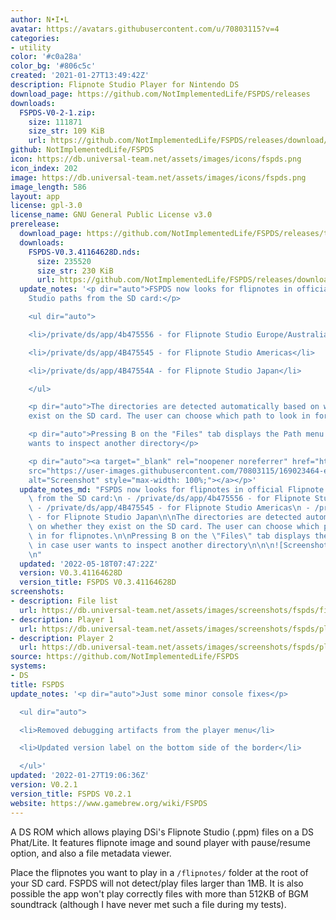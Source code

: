 ```yaml
---
author: N•I•L
avatar: https://avatars.githubusercontent.com/u/70803115?v=4
categories:
- utility
color: '#c0a28a'
color_bg: '#806c5c'
created: '2021-01-27T13:49:42Z'
description: Flipnote Studio Player for Nintendo DS
download_page: https://github.com/NotImplementedLife/FSPDS/releases
downloads:
  FSPDS-V0-2-1.zip:
    size: 111871
    size_str: 109 KiB
    url: https://github.com/NotImplementedLife/FSPDS/releases/download/V0.2.1/FSPDS-V0-2-1.zip
github: NotImplementedLife/FSPDS
icon: https://db.universal-team.net/assets/images/icons/fspds.png
icon_index: 202
image: https://db.universal-team.net/assets/images/icons/fspds.png
image_length: 586
layout: app
license: gpl-3.0
license_name: GNU General Public License v3.0
prerelease:
  download_page: https://github.com/NotImplementedLife/FSPDS/releases/tag/V0.3.41164628D
  downloads:
    FSPDS-V0.3.41164628D.nds:
      size: 235520
      size_str: 230 KiB
      url: https://github.com/NotImplementedLife/FSPDS/releases/download/V0.3.41164628D/FSPDS-V0.3.41164628D.nds
  update_notes: '<p dir="auto">FSPDS now looks for flipnotes in official Flipnote
    Studio paths from the SD card:</p>

    <ul dir="auto">

    <li>/private/ds/app/4b475556 - for Flipnote Studio Europe/Australia</li>

    <li>/private/ds/app/4B475545 - for Flipnote Studio Americas</li>

    <li>/private/ds/app/4B47554A - for Flipnote Studio Japan</li>

    </ul>

    <p dir="auto">The directories are detected automatically based on whether they
    exist on the SD card. The user can choose which path to look in for flipnotes.</p>

    <p dir="auto">Pressing B on the "Files" tab displays the Path menu in case user
    wants to inspect another directory</p>

    <p dir="auto"><a target="_blank" rel="noopener noreferrer" href="https://user-images.githubusercontent.com/70803115/169023464-eb05000c-0c7c-4904-afed-96b54e13e17e.png"><img
    src="https://user-images.githubusercontent.com/70803115/169023464-eb05000c-0c7c-4904-afed-96b54e13e17e.png"
    alt="Screenshot" style="max-width: 100%;"></a></p>'
  update_notes_md: "FSPDS now looks for flipnotes in official Flipnote Studio paths\
    \ from the SD card:\n - /private/ds/app/4b475556 - for Flipnote Studio Europe/Australia\n\
    \ - /private/ds/app/4B475545 - for Flipnote Studio Americas\n - /private/ds/app/4B47554A\
    \ - for Flipnote Studio Japan\n\nThe directories are detected automatically based\
    \ on whether they exist on the SD card. The user can choose which path to look\
    \ in for flipnotes.\n\nPressing B on the \"Files\" tab displays the Path menu\
    \ in case user wants to inspect another directory\n\n\n![Screenshot](https://user-images.githubusercontent.com/70803115/169023464-eb05000c-0c7c-4904-afed-96b54e13e17e.png)\n\
    \n"
  updated: '2022-05-18T07:47:22Z'
  version: V0.3.41164628D
  version_title: FSPDS V0.3.41164628D
screenshots:
- description: File list
  url: https://db.universal-team.net/assets/images/screenshots/fspds/file-list.png
- description: Player 1
  url: https://db.universal-team.net/assets/images/screenshots/fspds/player-1.png
- description: Player 2
  url: https://db.universal-team.net/assets/images/screenshots/fspds/player-2.png
source: https://github.com/NotImplementedLife/FSPDS
systems:
- DS
title: FSPDS
update_notes: '<p dir="auto">Just some minor console fixes</p>

  <ul dir="auto">

  <li>Removed debugging artifacts from the player menu</li>

  <li>Updated version label on the bottom side of the border</li>

  </ul>'
updated: '2022-01-27T19:06:36Z'
version: V0.2.1
version_title: FSPDS V0.2.1
website: https://www.gamebrew.org/wiki/FSPDS
---
```

A DS ROM which allows playing DSi's Flipnote Studio (.ppm) files on a DS Phat/Lite. It features flipnote image and sound player with pause/resume option, and also a file metadata viewer.

Place the flipnotes you want to play in a `/flipnotes/` folder at the root of your SD card. FSPDS will not detect/play files larger than 1MB. It is also possible the app won't play correctly files with more than 512KB of BGM soundtrack (although I have never met such a file during my tests).